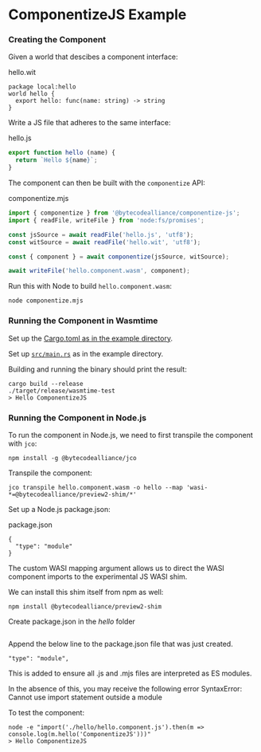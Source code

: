 # ComponentizeJS Example

### Creating the Component

Given a world that descibes a component interface:

hello.wit
```
package local:hello
world hello {
  export hello: func(name: string) -> string
}
```

Write a JS file that adheres to the same interface:

hello.js
```js
export function hello (name) {
  return `Hello ${name}`;
}
```

The component can then be built with the `componentize` API:

componentize.mjs
```js
import { componentize } from '@bytecodealliance/componentize-js';
import { readFile, writeFile } from 'node:fs/promises';

const jsSource = await readFile('hello.js', 'utf8');
const witSource = await readFile('hello.wit', 'utf8');

const { component } = await componentize(jsSource, witSource);

await writeFile('hello.component.wasm', component);
```

Run this with Node to build `hello.component.wasm`:

```
node componentize.mjs
```

### Running the Component in Wasmtime

Set up the [Cargo.toml as in the example directory](example/Cargo.toml).

Set up [`src/main.rs`](example/src/main.rs) as in the example directory.

Building and running the binary should print the result:

```
cargo build --release
./target/release/wasmtime-test
> Hello ComponentizeJS
```

### Running the Component in Node.js

To run the component in Node.js, we need to first transpile the component with `jco`:

```
npm install -g @bytecodealliance/jco
```

Transpile the component:

```
jco transpile hello.component.wasm -o hello --map 'wasi-*=@bytecodealliance/preview2-shim/*'
```

Set up a Node.js package.json:

package.json
```
{
  "type": "module"
}
```

The custom WASI mapping argument allows us to direct the WASI component imports to the experimental JS WASI shim.

We can install this shim itself from npm as well:

```
npm install @bytecodealliance/preview2-shim
```

Create package.json in the *hello* folder

```npm init
```

Append the below line to the package.json file that was just created.

```
"type": "module",
```

This is added to ensure all .js and .mjs files are interpreted as ES modules. 

In the absence of this, you may receive the following error SyntaxError: Cannot use import statement outside a module

To test the component:

```
node -e "import('./hello/hello.component.js').then(m => console.log(m.hello('ComponentizeJS')))"
> Hello ComponentizeJS
```
